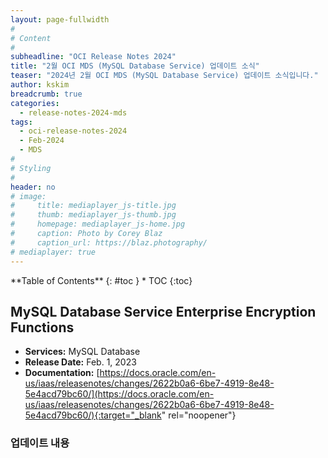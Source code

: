 ```yaml
---
layout: page-fullwidth
#
# Content
#
subheadline: "OCI Release Notes 2024"
title: "2월 OCI MDS (MySQL Database Service) 업데이트 소식"
teaser: "2024년 2월 OCI MDS (MySQL Database Service) 업데이트 소식입니다."
author: kskim
breadcrumb: true
categories:
  - release-notes-2024-mds
tags:
  - oci-release-notes-2024
  - Feb-2024
  - MDS
#
# Styling
#
header: no
# image:
#     title: mediaplayer_js-title.jpg
#     thumb: mediaplayer_js-thumb.jpg
#     homepage: mediaplayer_js-home.jpg
#     caption: Photo by Corey Blaz
#     caption_url: https://blaz.photography/
# mediaplayer: true
---
```


<div class="panel radius" markdown="1">
**Table of Contents**
{: #toc }
*  TOC
{:toc}
</div>

## MySQL Database Service Enterprise Encryption Functions
* **Services:** MySQL Database
* **Release Date:** Feb. 1, 2023
* **Documentation:** [https://docs.oracle.com/en-us/iaas/releasenotes/changes/2622b0a6-6be7-4919-8e48-5e4acd79bc60/](https://docs.oracle.com/en-us/iaas/releasenotes/changes/2622b0a6-6be7-4919-8e48-5e4acd79bc60/){:target="_blank" rel="noopener"}

### 업데이트 내용